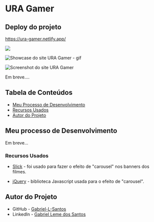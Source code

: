 # URA Gamer

## Deploy do projeto

<https://ura-gamer.netlify.app/>

<img src="http://img.shields.io/static/v1?label=STATUS&message=CONCLUIDO&color=GREEN&style=for-the-badge"/>
</p>

![Showcase do site URA Gamer - gif](./assets/img-gif-readme/oldflix-showcase.gif)

![Screenshot do site URA Gamer](./assets/img-gif-readme/oldflix-screenshot.png)

Em breve....

## Tabela de Conteúdos

- [Meu Processo de Desenvolvimento](#meu-processo-de-desenvolvimento)
- [Recursos Usados](#recursos-usados)
- [Autor do Projeto](#autor-do-projeto)

## Meu processo de Desenvolvimento

Em breve...

### Recursos Usados

- [Slick](http://kenwheeler.github.io/slick/) - foi usado para fazer o efeito de "carousel" nos banners dos filmes.

- [jQuery](https://jquery.com/) - biblioteca Javascript usada para o efeito de "carousel".

## Autor do Projeto

- GitHub - [Gabriel-L-Santos](https://github.com/Gabriel-L-Santos)
- LinkedIn - [Gabriel Leme dos Santos](https://www.linkedin.com/in/gabriel-leme-dos-santos/)
